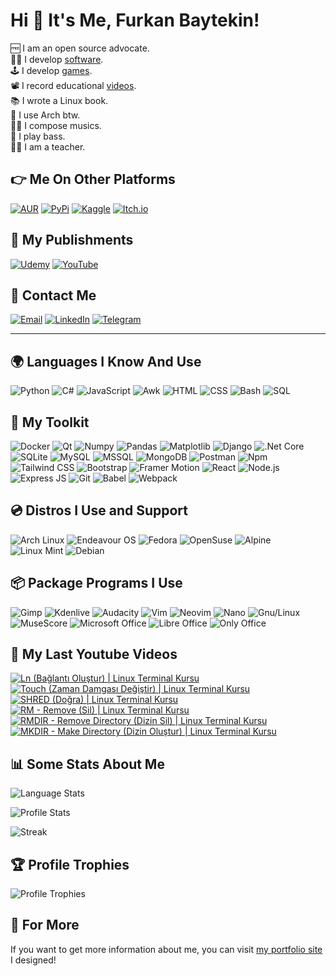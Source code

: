 # Hi 👋 It's Me, Furkan Baytekin!

🆓 I am an open source advocate.<br/>
👨‍💻 I develop [software](https://github.com/Elagoht?tab=repositories).<br/>
🕹 I develop [games](https://elagoht.itch.io/).<br/>
📽 I record educational [videos](https://www.youtube.com/channel/UCIWYzLPBy2Av4sgUsRClP0g).<br/>
📚 I wrote a Linux book.<br/>
🐧 I use Arch btw.<br/>
👨‍🎤 I compose musics.<br/>
🎸 I play bass.<br/>
👨‍🏫 I am a teacher.<br/>

## 👉 Me On Other Platforms

[![AUR](https://img.shields.io/badge/AUR-1793D1?logo=archlinux&logoColor=white&style=for-the-badge)](https://aur.archlinux.org/packages?O=0&SeB=m&K=Elagoht&outdated=&SB=p&SO=d&PP=50&submit=Go&)
[![PyPi](https://img.shields.io/badge/PyPi-3775A9?logo=pypi&logoColor=white&style=for-the-badge)](https://pypi.org/user/Elagoht/)
[![Kaggle](https://img.shields.io/badge/Kaggle-20BEFF?logo=kaggle&logoColor=white&style=for-the-badge)](https://www.kaggle.com/furkanbaytekin)
[![Itch.io](https://img.shields.io/badge/Itch.io-FA5C5C?logo=itch.io&logoColor=white&style=for-the-badge)](https://elagoht.itch.io/)

## 📜 My Publishments

[![Udemy](https://img.shields.io/badge/Udemy-A435F0?logo=udemy&logoColor=white&style=for-the-badge)](https://www.udemy.com/user/furkan-baytekin/)
[![YouTube](https://img.shields.io/youtube/channel/subscribers/UCIWYzLPBy2Av4sgUsRClP0g?label=Youtube&logo=youtube&logoColor=white&style=for-the-badge)](https://www.youtube.com/channel/UCIWYzLPBy2Av4sgUsRClP0g)

## 💌 Contact Me

[![Email](https://img.shields.io/badge/Email-EA4335?logo=gmail&logoColor=white&style=for-the-badge)](mailto:furkanbaytekin@gmail.com) 
[![LinkedIn](https://img.shields.io/badge/LinkedIn-0A66C2?logo=linkedin&logoColor=white&style=for-the-badge)](https://www.linkedin.com/in/furkan-baytekin/) 
[![Telegram](https://img.shields.io/badge/Telegram-26A5E4?logo=telegram&logoColor=white&style=for-the-badge)](https://t.me/elagoht)

---

## 🌍 Languages I Know And Use

![Python](https://img.shields.io/badge/Python-3776AB?logo=python&logoColor=white&style=for-the-badge)
![C#](https://img.shields.io/badge/C%23-239120?logo=c-sharp&logoColor=white&style=for-the-badge)
![JavaScript](https://img.shields.io/badge/JavaScript-c5b218?logo=javascript&logoColor=white&style=for-the-badge)
![Awk](https://img.shields.io/badge/Awk-666666?logo=textpattern&logoColor=white&style=for-the-badge)
![HTML](https://img.shields.io/badge/HTML-E34F26?logo=html5&logoColor=white&style=for-the-badge)
![CSS](https://img.shields.io/badge/CSS-1572B6?logo=csswizardry&logoColor=white&style=for-the-badge)
![Bash](https://img.shields.io/badge/Bash-4EAA25?logo=gnubash&logoColor=white&style=for-the-badge)
![SQL](https://img.shields.io/badge/SQL-4479A1?logo=mysql&logoColor=white&style=for-the-badge)

## 🧰 My Toolkit
![Docker](https://img.shields.io/badge/Docker-2496ED?logo=docker&logoColor=white&style=for-the-badge)
![Qt](https://img.shields.io/badge/Qt-3FCE51?logo=qt&logoColor=white&style=for-the-badge)
![Numpy](https://img.shields.io/badge/NumPy-013243?logo=numpy&logoColor=white&style=for-the-badge)
![Pandas](https://img.shields.io/badge/Pandas-150458?logo=pandas&logoColor=white&style=for-the-badge)
![Matplotlib](https://img.shields.io/badge/Matplotlib-3FCE51?logo=graphql&logoColor=white&style=for-the-badge)
![Django](https://img.shields.io/badge/Django-092E20?logo=&logoColor=white&style=for-the-badge)
![.Net Core](https://img.shields.io/badge/.Net_Core-512BD4?logo=dotnet&logoColor=white&style=for-the-badge)
![SQLite](https://img.shields.io/badge/SQLite-003B57?logo=sqlite&logoColor=white&style=for-the-badge)
![MySQL](https://img.shields.io/badge/MySQL-4479A1?logo=mysql&logoColor=white&style=for-the-badge)
![MSSQL](https://img.shields.io/badge/MSSQL_Server-CC2927?logo=microsoftsqlserver&logoColor=white&style=for-the-badge)
![MongoDB](https://img.shields.io/badge/MongoDB-47A248?logo=mongodb&logoColor=white&style=for-the-badge)
![Postman](https://img.shields.io/badge/Postman-FF6C37?logo=postman&logoColor=white&style=for-the-badge)
![Npm](https://img.shields.io/badge/NPM-CB3837?logo=npm&logoColor=white&style=for-the-badge)
![Tailwind CSS](https://img.shields.io/badge/Tailwind_CSS-06B6D4?logo=tailwindcss&logoColor=white&style=for-the-badge)
![Bootstrap](https://img.shields.io/badge/bootstrap-7952B3?logo=bootstrap&logoColor=white&style=for-the-badge)
![Framer Motion](https://img.shields.io/badge/Framer_Motion-0055FF?logo=framer&logoColor=white&style=for-the-badge)
![React](https://img.shields.io/badge/React-61DAFB?logo=react&logoColor=black&style=for-the-badge)
![Node.js](https://img.shields.io/badge/Node.js-339933?logo=nodedotjs&logoColor=white&style=for-the-badge)
![Express JS](https://img.shields.io/badge/Express.js-000000?logo=express&logoColor=white&style=for-the-badge)
![Git](https://img.shields.io/badge/Git-F05032?logo=git&logoColor=white&style=for-the-badge)
![Babel](https://img.shields.io/badge/Babel-F9DC3E?logo=babel&logoColor=black&style=for-the-badge)
![Webpack](https://img.shields.io/badge/Webpack-8DD6F9?logo=webpack&logoColor=black&style=for-the-badge)

## 💿 Distros I Use and Support

![Arch Linux](https://img.shields.io/badge/Arch_Linux-1793D1?logo=archlinux&logoColor=white&style=for-the-badge)
![Endeavour OS](https://img.shields.io/badge/Endeavour_OS-7721DA?logo=linux&logoColor=white&style=for-the-badge)
![Fedora](https://img.shields.io/badge/Fedora-253B67?logo=fedora&logoColor=white&style=for-the-badge)
![OpenSuse](https://img.shields.io/badge/OpenSuse-73BA25?logo=opensuse&logoColor=white&style=for-the-badge)
![Alpine](https://img.shields.io/badge/Alpine-0D597F?logo=alpinelinux&logoColor=white&style=for-the-badge)
![Linux Mint](https://img.shields.io/badge/Linux_Mint-87CF3E?logo=linuxmint&logoColor=white&style=for-the-badge)
![Debian](https://img.shields.io/badge/Debian-A81D33?logo=debian&logoColor=white&style=for-the-badge)

## 📦 Package Programs I Use

![Gimp](https://img.shields.io/badge/Gimp-5C5543?logo=gimp&logoColor=white&style=for-the-badge)
![Kdenlive](https://img.shields.io/badge/Kdenlive-527EB2?logo=kdenlive&logoColor=white&style=for-the-badge)
![Audacity](https://img.shields.io/badge/Audacity-0000CC?logo=audacity&logoColor=white&style=for-the-badge)
![Vim](https://img.shields.io/badge/Vim-019733?logo=vim&logoColor=white&style=for-the-badge)
![Neovim](https://img.shields.io/badge/Neovim-57A143?logo=neovim&logoColor=white&style=for-the-badge)
![Nano](https://img.shields.io/badge/Nano-4A90E2?logo=nano&logoColor=white&style=for-the-badge)
![Gnu/Linux](https://img.shields.io/badge/Gnu_Linux-444444?logo=linux&logoColor=white&style=for-the-badge)
![MuseScore](https://img.shields.io/badge/MuseScore-1A70B8?logo=musescore&logoColor=white&style=for-the-badge)
![Microsoft Office](https://img.shields.io/badge/Microsoft_Office-D83B01?logo=microsoftword&logoColor=white&style=for-the-badge)
![Libre Office](https://img.shields.io/badge/Libre_Office-18A303?logo=libreoffice&logoColor=white&style=for-the-badge)
![Only Office](https://img.shields.io/badge/Only_Office-444444?logo=onlyoffice&logoColor=white&style=for-the-badge)

## 🎥 My Last Youtube Videos

<!-- BEGIN YOUTUBE-CARDS -->
[![Ln (Bağlantı Oluştur) | Linux Terminal Kursu](https://ytcards.demolab.com/?id=-VHZqmiHssM&title=Ln+%28Ba%C4%9Flant%C4%B1+Olu%C5%9Ftur%29+%7C+Linux+Terminal+Kursu&lang=en&timestamp=1686408512&background_color=%230d1117&title_color=%23ffffff&stats_color=%23dedede&width=250 "Ln (Bağlantı Oluştur) | Linux Terminal Kursu")](https://www.youtube.com/watch?v=-VHZqmiHssM)
[![Touch (Zaman Damgası Değiştir) | Linux Terminal Kursu](https://ytcards.demolab.com/?id=_LFcLXEDlOU&title=Touch+%28Zaman+Damgas%C4%B1+De%C4%9Fi%C5%9Ftir%29+%7C+Linux+Terminal+Kursu&lang=en&timestamp=1684596774&background_color=%230d1117&title_color=%23ffffff&stats_color=%23dedede&width=250 "Touch (Zaman Damgası Değiştir) | Linux Terminal Kursu")](https://www.youtube.com/watch?v=_LFcLXEDlOU)
[![SHRED (Doğra) | Linux Terminal Kursu](https://ytcards.demolab.com/?id=Gzef3e_UIc8&title=SHRED+%28Do%C4%9Fra%29+%7C+Linux+Terminal+Kursu&lang=en&timestamp=1683972010&background_color=%230d1117&title_color=%23ffffff&stats_color=%23dedede&width=250 "SHRED (Doğra) | Linux Terminal Kursu")](https://www.youtube.com/watch?v=Gzef3e_UIc8)
[![RM - Remove (Sil) | Linux Terminal Kursu](https://ytcards.demolab.com/?id=M4iRPmv-Efg&title=RM+-+Remove+%28Sil%29+%7C+Linux+Terminal+Kursu&lang=en&timestamp=1683889223&background_color=%230d1117&title_color=%23ffffff&stats_color=%23dedede&width=250 "RM - Remove (Sil) | Linux Terminal Kursu")](https://www.youtube.com/watch?v=M4iRPmv-Efg)
[![RMDIR - Remove Directory (Dizin Sil) | Linux Terminal Kursu](https://ytcards.demolab.com/?id=LW1VTjJpbgM&title=RMDIR+-+Remove+Directory+%28Dizin+Sil%29+%7C+Linux+Terminal+Kursu&lang=en&timestamp=1683460813&background_color=%230d1117&title_color=%23ffffff&stats_color=%23dedede&width=250 "RMDIR - Remove Directory (Dizin Sil) | Linux Terminal Kursu")](https://www.youtube.com/watch?v=LW1VTjJpbgM)
[![MKDIR - Make Directory (Dizin Oluştur) | Linux Terminal Kursu](https://ytcards.demolab.com/?id=_akDpuIJ6Og&title=MKDIR+-+Make+Directory+%28Dizin+Olu%C5%9Ftur%29+%7C+Linux+Terminal+Kursu&lang=en&timestamp=1683450018&background_color=%230d1117&title_color=%23ffffff&stats_color=%23dedede&width=250 "MKDIR - Make Directory (Dizin Oluştur) | Linux Terminal Kursu")](https://www.youtube.com/watch?v=_akDpuIJ6Og)
<!-- END YOUTUBE-CARDS -->

## 📊 Some Stats About Me

![Language Stats](https://github-readme-stats.vercel.app/api/top-langs/?username=Elagoht&langs_count=10&layout=compact)

![Profile Stats](https://github-readme-stats.vercel.app/api?username=Elagoht&count_private=true&show_icons=true)

![Streak](https://github-readme-streak-stats.herokuapp.com/?user=elagoht)

## 🏆 Profile Trophies

![Profile Trophies](https://github-profile-trophy.vercel.app/?username=elagoht&margin-w=15&margin-h=15&no-frame=true)

## 🔗 For More

If you want to get more information about me, you can visit [my portfolio site](https://elagoht.github.io) I designed!
